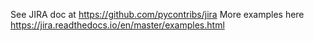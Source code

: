 See JIRA doc at https://github.com/pycontribs/jira
More examples here https://jira.readthedocs.io/en/master/examples.html
